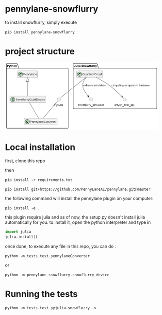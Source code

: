 # pennylane-snowflurry

to install snowflurry, simply execute 

`pip install pennylane-snowflurry`

# project structure

![puml diagram](/doc/interaction_diagram.png)

# Local installation

first, clone this repo 

then

`pip install -r requirements.txt`


`pip install git+https://github.com/PennyLaneAI/pennylane.git@master`

the following command will install the pennylane plugin on your computer:

`pip install -e .`

this plugin require julia and as of now, the setup.py doesn't install julia automatically for you.
to install it, open the python interpreter and type in

```py
import julia
julia.install()
```

once done, to execute any file in this repo, you can do :

`python -m tests.test_pennylaneConverter`

or

`python -m pennylane_snowflurry.snowflurry_device`




# Running the tests

`python -m tests.test_pyjulia-snowflurry -v`